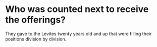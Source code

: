 # Who was counted next to receive the offerings?

They gave to the Levites twenty years old and up that were filling their positions division by division.
